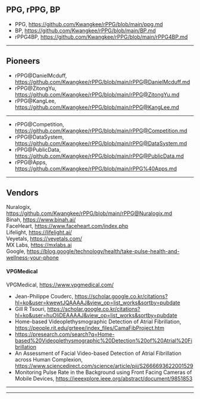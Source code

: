 ## PPG, rPPG, BP
- PPG, https://github.com/Kwangkee/rPPG/blob/main/ppg.md
- BP, https://github.com/Kwangkee/rPPG/blob/main/BP.md
- rPPG4BP, https://github.com/Kwangkee/rPPG/blob/main/rPPG4BP.md

***
## Pioneers
- rPPG@DanielMcduff, https://github.com/Kwangkee/rPPG/blob/main/rPPG@DanielMcduff.md  
- rPPG@ZitongYu, https://github.com/Kwangkee/rPPG/blob/main/rPPG@ZitongYu.md  
- rPPG@KangLee, https://github.com/Kwangkee/rPPG/blob/main/rPPG@KangLee.md  

***
- rPPG@Competition, https://github.com/Kwangkee/rPPG/blob/main/rPPG@Competition.md  
- rPPG@DataSystem, https://github.com/Kwangkee/rPPG/blob/main/rPPG@DataSystem.md  
- rPPG@PublicData, https://github.com/Kwangkee/rPPG/blob/main/rPPG@PublicData.md  
- rPPG@Apps, https://github.com/Kwangkee/rPPG/blob/main/rPPG%40Apps.md

***
## Vendors
Nuralogix, https://github.com/Kwangkee/rPPG/blob/main/rPPG@Nuralogix.md  
Binah, https://www.binah.ai/  
FaceHeart, https://www.faceheart.com/index.php  
Lifelight, https://lifelight.ai/    
Veyetals, https://veyetals.com/  
MX Labs, https://mxlabs.ai   
Google, https://blog.google/technology/health/take-pulse-health-and-wellness-your-phone   

#### VPGMedical
VPGMedical, https://www.vpgmedical.com/  
- Jean-Philippe Couderc, https://scholar.google.co.kr/citations?hl=ko&user=kwewtJQAAAAJ&view_op=list_works&sortby=pubdate
- Gill R Tsouri, https://scholar.google.co.kr/citations?hl=ko&user=huOIiDEAAAAJ&view_op=list_works&sortby=pubdate  
- Home-based Videoplethysmographic Detection of Atrial Fibrillation, https://people.rit.edu/grteee/index_files/CamaFibProject.htm   
- https://presearch.com/search?q=Home-based%20Videoplethysmographic%20Detection%20of%20Atrial%20Fibrillation  
- An Assessment of Facial Video-based Detection of Atrial Fibrillation across Human Complexion, https://www.sciencedirect.com/science/article/pii/S2666693622001529
- Monitoring Pulse Rate in the Background using Front Facing Cameras of Mobile Devices, https://ieeexplore.ieee.org/abstract/document/9851853  
  > 


***

***
